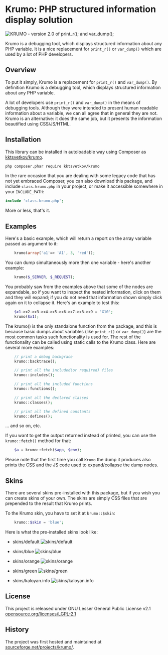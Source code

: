 # Krumo: PHP structured information display solution

![KRUMO - version 2.0 of print_r(); and var_dump();](http://krumo.kaloyan.info/images/logo.png)

Krumo is a debugging tool, which displays structured information about any PHP variable.
It is a nice replacement for `print_r()` or `var_dump()` which are used by a lot of PHP developers.

## Overview

To put it simply, Krumo is a replacement for `print_r()` and `var_dump()`. By definition Krumo
is a debugging tool, which displays structured information about any PHP variable.

A lot of developers use `print_r()` and `var_dump()` in the means of debugging
tools. Although they were intended to present human readable information about a
variable, we can all agree that in general they are not. Krumo is an
alternative: it does the same job, but it presents the information beautified
using CSS/JS/HTML.

## Installation

This library can be installed in autoloadable way using Composer as [kktsvetkov/krumo](https://packagist.org/packages/kktsvetkov/krumo).

```sh
php composer.phar require kktsvetkov/krumo
```

In the rare occasion that you are dealing with some legacy code that
has not yet embraced Composer, you can also download this package,
and include `class.krumo.php` in your project, or make it accessible
somewhere in your `INCLUDE_PATH`:

```php
include 'class.krumo.php';
```

More or less, that's it.

## Examples

Here's a basic example, which will return a report on the array variable passed
as argument to it:
```php
	krumo(array('a1'=> 'A1', 3, 'red'));
```

You can dump simultaneously more then one variable - here's another example:
```php
	krumo($_SERVER, $_REQUEST);
```
You probably saw from the examples above that some of the nodes are expandable,
so if you want to inspect the nested information, click on them and they will
expand; if you do not need that information shown simply click again on it to
collapse it. Here's an example to test this:
```php
	$x1->x2->x3->x4->x5->x6->x7->x8->x9 = 'X10';
	krumo($x1);
```
The krumo() is the only standalone function from the package, and this is
because basic dumps about variables (like `print_r()` or `var_dump()`) are the most
common tasks such functionality is used for. The rest of the functionality can
be called using static calls to the Krumo class. Here are several more examples:
```php
	// print a debug backgrace
 	krumo::backtrace();

	// print all the included(or required) files
	krumo::includes();

	// print all the included functions
	krumo::functions();

	// print all the declared classes
	krumo::classes();

	// print all the defined constants
	krumo::defines();
```
 ... and so on, etc.

If you want to get the output returned instead of printed, you can use
the `krumo::fetch()` method for that:
```php
	$a = krumo::fetch($app, $env);
```
Please note that the first time you call `Krumo` the dump it produces also
prints the CSS and the JS code used to expand/collapse the dump nodes.

## Skins

There are several skins pre-installed with this package, but if you wish you can
create skins of your own. The skins are simply CSS files that are prepended to
the result that Krumo prints.

To the Krumo skin, you have to set it at `krumo::$skin`:
```php
	krumo::$skin = 'blue';
```

Here is what the pre-installed skins look like:

  * skins/default
  ![skins/default](http://krumo.kaloyan.info/screenshots/krumo_default_theme.png)

  * skins/blue
  ![skins/blue](http://krumo.kaloyan.info/screenshots/krumo_blue_theme.png)

  * skins/orange
  ![skins/orange](http://krumo.kaloyan.info/screenshots/krumo_orange_theme.png)

  * skins/green
  ![skins/green](http://krumo.kaloyan.info/screenshots/krumo_green_theme.png)

  * skins/kaloyan.info
  ![skins/kaloyan.info](http://krumo.kaloyan.info/screenshots/krumo_kaloyan_info_theme.png)

## License

This project is released under GNU Lesser General Public License v2.1
[opensource.org/licenses/LGPL-2.1](https://opensource.org/licenses/LGPL-2.1)

## History

The project was first hosted and maintained at [sourceforge.net/projects/krumo/](https://sourceforge.net/projects/krumo/).
